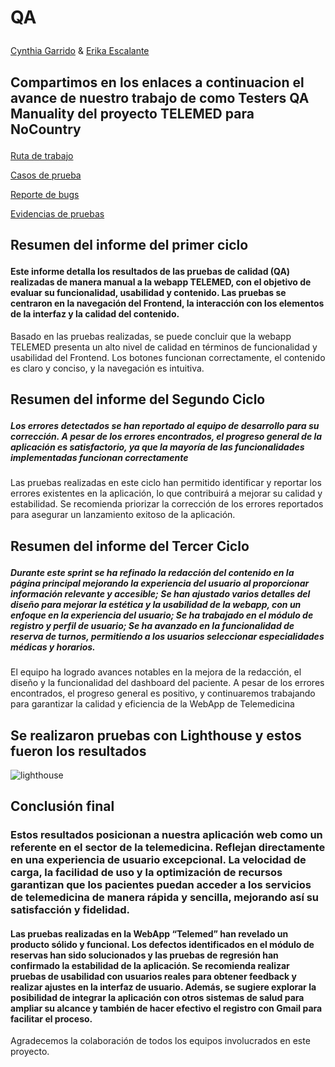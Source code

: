 # <p> QA 
 [Cynthia Garrido](https://www.linkedin/in/cynthia-garrido) & [Erika Escalante](https://github.com/Kaeri1708)
## Compartimos en los enlaces a continuacion el avance de nuestro trabajo de como Testers QA Manuality del proyecto TELEMED para NoCountry  </p>

[Ruta de trabajo](https://docs.google.com/document/d/1G5wRXpPVFPg-whGaKVN6AVXtSCvPiImraRYt5KyjlKI/edit?usp=sharing)

[Casos de prueba](https://docs.google.com/spreadsheets/d/1uWaH-aNiuvGv2bmvubwb8-3pTXphusKp7IRb8ho-WZg/edit?gid=0#gid=0)

[Reporte de bugs](https://docs.google.com/document/d/1zMbdVUHFzEpWacYYPenFQJv-LQPO3TND/edit?usp=sharing&ouid=108566174638418942379&rtpof=true&sd=true)

[Evidencias de pruebas](https://docs.google.com/document/d/1hwMBLWcX4ElT4NlftanrSP7xkKkSXxW1Vf0g07bn86I/edit?usp=sharing)


## <p> Resumen del informe del primer ciclo </p>

#### <p> Este informe detalla los resultados de las pruebas de calidad (QA) realizadas de manera manual a la webapp TELEMED, con el objetivo de evaluar su funcionalidad, usabilidad y contenido. Las pruebas se centraron en la navegación del Frontend, la interacción con los elementos de la interfaz y la calidad del contenido.</p>

Basado en las pruebas realizadas, se puede concluir que la webapp TELEMED presenta un alto nivel de calidad en términos de funcionalidad y usabilidad del Frontend. Los botones funcionan correctamente, el contenido es claro y conciso, y la navegación es intuitiva.

## <p> Resumen del informe del Segundo Ciclo </p>

##### Los errores detectados se han reportado al equipo de desarrollo para su corrección. A pesar de los errores encontrados, el progreso general de la aplicación es satisfactorio, ya que la mayoría de las funcionalidades implementadas funcionan correctamente </p>

Las pruebas realizadas en este ciclo han permitido identificar y reportar los errores existentes en la aplicación, lo que contribuirá a mejorar su calidad y estabilidad. Se recomienda priorizar la corrección de los errores reportados para asegurar un lanzamiento exitoso de la aplicación.

## <p> Resumen del informe del Tercer Ciclo </p>

##### Durante este sprint se ha refinado la redacción del contenido en la página principal mejorando la experiencia del usuario al proporcionar información relevante y accesible; Se han ajustado varios detalles del diseño para mejorar la estética y la usabilidad de la webapp, con un enfoque en la experiencia del usuario; Se ha trabajado en el módulo de registro y perfil de usuario; Se ha avanzado en la funcionalidad de reserva de turnos, permitiendo a los usuarios seleccionar especialidades médicas y horarios.
 </p>

 El equipo ha logrado avances notables en la mejora de la redacción, el diseño y la funcionalidad del dashboard del paciente. A pesar de los errores encontrados, el progreso general es positivo, y continuaremos trabajando para garantizar la calidad y eficiencia de la WebApp de Telemedicina

## Se realizaron pruebas con Lighthouse y estos fueron los resultados 
![lighthouse](https://github.com/user-attachments/assets/03a078fd-4d05-4c15-b325-a9cc69c8b714)

## Conclusión final

### Estos resultados posicionan a nuestra aplicación web como un referente en el sector de la telemedicina. Reflejan directamente en una experiencia de usuario excepcional. La velocidad de carga, la facilidad de uso y la optimización de recursos garantizan que los pacientes puedan acceder a los servicios de telemedicina de manera rápida y sencilla, mejorando así su satisfacción y fidelidad.

#### Las pruebas realizadas en la WebApp “Telemed” han revelado un producto sólido y funcional. Los defectos identificados en el módulo de reservas han sido solucionados y las pruebas de regresión han confirmado la estabilidad de la aplicación. Se recomienda realizar pruebas de usabilidad con usuarios reales para obtener feedback y realizar ajustes en la interfaz de usuario. Además, se sugiere explorar la posibilidad de integrar la aplicación con otros sistemas de salud para ampliar su alcance y también de hacer efectivo el registro con Gmail para facilitar el proceso. 

Agradecemos la colaboración de todos los equipos involucrados en este proyecto.


